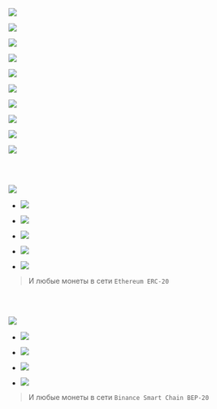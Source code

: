 [![](https://notabug.org/fftcc/Buy-me-a-coffee/raw/main/btc/btc.png)](https://notabug.org/fftcc/Buy-me-a-coffee/src/main/btc/btc.md)

[![](https://notabug.org/fftcc/Buy-me-a-coffee/raw/main/xmr/xmr.png)](https://notabug.org/fftcc/Buy-me-a-coffee/src/main/xmr/xmr.md)

[![](https://notabug.org/fftcc/Buy-me-a-coffee/raw/main/ada/ada.png)](https://notabug.org/fftcc/Buy-me-a-coffee/src/main/ada/ada.md)

[![](https://notabug.org/fftcc/Buy-me-a-coffee/raw/main/bch/bch.png)](https://notabug.org/fftcc/Buy-me-a-coffee/src/main/bch/bch.md)

[![](https://notabug.org/fftcc/Buy-me-a-coffee/raw/main/dash/dash.png)](https://notabug.org/fftcc/Buy-me-a-coffee/src/main/dash/dash.md)

[![](https://notabug.org/fftcc/Buy-me-a-coffee/raw/main/doge/doge.png)](https://notabug.org/fftcc/Buy-me-a-coffee/src/main/doge/doge.md)

[![](https://notabug.org/fftcc/Buy-me-a-coffee/raw/main/dot/dot.png)](https://notabug.org/fftcc/Buy-me-a-coffee/src/main/dot/dot.md)

[![](https://notabug.org/fftcc/Buy-me-a-coffee/raw/main/ltc/ltc.png)](https://notabug.org/fftcc/Buy-me-a-coffee/src/main/ltc/ltc.md)

[![](https://notabug.org/fftcc/Buy-me-a-coffee/raw/main/zec/zec.png)](https://notabug.org/fftcc/Buy-me-a-coffee/src/main/zec/zec.md)

[![](https://notabug.org/fftcc/Buy-me-a-coffee/raw/main/xrp/xrp.png)](https://notabug.org/fftcc/Buy-me-a-coffee/src/main/xrp/xrp.md)

<br>
<br>

[![](https://notabug.org/fftcc/Buy-me-a-coffee/raw/main/eth/eth.png)](https://notabug.org/fftcc/Buy-me-a-coffee/src/main/eth/eth.md)

- [![](https://notabug.org/fftcc/Buy-me-a-coffee/raw/main/eth/eth-usdt.png)](https://notabug.org/fftcc/Buy-me-a-coffee/src/main/eth/eth.md)

- [![](https://notabug.org/fftcc/Buy-me-a-coffee/raw/main/eth/eth-usdc.png)](https://notabug.org/fftcc/Buy-me-a-coffee/src/main/eth/eth.md)

- [![](https://notabug.org/fftcc/Buy-me-a-coffee/raw/main/eth/eth-shib.png)](https://notabug.org/fftcc/Buy-me-a-coffee/src/main/eth/eth.md)

- [![](https://notabug.org/fftcc/Buy-me-a-coffee/raw/main/eth/eth-dai.png)](https://notabug.org/fftcc/Buy-me-a-coffee/src/main/eth/eth.md)

- [![](https://notabug.org/fftcc/Buy-me-a-coffee/raw/main/eth/eth-uni.png)](https://notabug.org/fftcc/Buy-me-a-coffee/src/main/eth/eth.md)

> И любые монеты  в сети `Ethereum ERC-20`

<br>
<br>

[![](https://notabug.org/fftcc/Buy-me-a-coffee/raw/main/bsc-bep20/bsc-bep20-bnb.png)](https://notabug.org/fftcc/Buy-me-a-coffee/src/main/bsc-bep20/bsc-bep20.md)

- [![](https://notabug.org/fftcc/Buy-me-a-coffee/raw/main/bsc-bep20/bsc-bep20-usdt.png)](https://notabug.org/fftcc/Buy-me-a-coffee/src/main/bsc-bep20/bsc-bep20.md)

- [![](https://notabug.org/fftcc/Buy-me-a-coffee/raw/main/bsc-bep20/bsc-bep20-usdc.png)](https://notabug.org/fftcc/Buy-me-a-coffee/src/main/bsc-bep20/bsc-bep20.md)

- [![](https://notabug.org/fftcc/Buy-me-a-coffee/raw/main/bsc-bep20/bsc-bep20-shib.png)](https://notabug.org/fftcc/Buy-me-a-coffee/src/main/bsc-bep20/bsc-bep20.md)

- [![](https://notabug.org/fftcc/Buy-me-a-coffee/raw/main/bsc-bep20/bsc-bep20-busd.png)](https://notabug.org/fftcc/Buy-me-a-coffee/src/main/bsc-bep20/bsc-bep20.md)

> И любые монеты  в сети `Binance Smart Chain BEP-20`